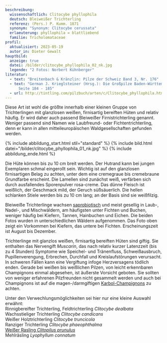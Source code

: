 ```yaml
---
beschreibung:
  wissenschaftlich: Clitocybe phyllophila
  deutsch: Bleiweißer Trichterling
  referenz: (Pers.) P. Kumm. 1871
  synonym: "Synonym: Clitocybe cerussata"
  erlaeuterung: phyllophila = blattliebend
  familie: Tricholomataceae
profil:
  aktualisiert: 2023-05-19
  autor_in: Dieter Gewalt
hauptbild:
  anzeige: true
  datei: /bilder/clitocybe_phyllophila_02_nk.jpg
  legende: "2 Fotos: Norbert Kühnberger"
literatur:
  - text: "Breitenbach & Kränzlin: Pilze der Schweiz Band 3, Nr. 176"
  - text: "German J. Krieglsteiner (Hrsg.): Die Großpilze Baden-Württembergs Band 3
      Seite 184 - 185"
  - url: http://tintling.com/pilzbuch/arten/c/Clitocybe_phyllophila.html
---
```

Diese Art ist wohl die größte innerhalb einer kleinen Gruppe von Trichterlingen mit glanzlosen weißen, firnisartig bereiften Hüten und relativ häufig. Er wird daher auch passend Bleiweißer Firnistrichterling genannt. Weniger passend sind Namen wie Laubfreund- oder Fichtentrichterling, denn er kann in allen mitteileuropäischen Waldgesellschaften gefunden werden.

{% include abbildung_start.html stil="standard" %}
{% include bild.html datei="/bilder/clitocybe_phyllophila_01_nk.jpg" %}
{% include abbildung_ende.html %}

Die Hüte können bis zu 10 cm breit werden. Der Hutrand kann bei jungen Exemplaren schmal eingerollt sein. Wichtig ist auf den glanzlosen firnisartigen Belag zu achten, unter dem eine cremegraue bis cremebraune Grundfarbe erscheint. Die Lamellen sind zunächst weiß, verfärben sich durch ausfallendes Sporenpulver rosa-creme. Das dünne Fleisch ist weißlich, der Geschmack mild, der Geruch süßsäuerlich. Die hellen schlanken Stiele werden bis zu 10 cm lang; an der Basis sind sie weißfilzig.

Bleiweiße Trichterlinge wachsen [saprobiotisch](saprobiotisch "Glossar") und meist gesellig in Laub-, Nadel-, und Mischwäldern, am häufigsten unter Fichten und Buchen, weniger häufig bei Kiefern, Tannen, Hainbuchen und Eichen. Die beiden Fotos wurden in unterschiedlichen Wäldern aufgenommen. Das Foto oben zeigt ein Vorkommen bei Kiefern, das untere bei Fichten. Erscheinungszeit ist August bis Dezember.

Trichterlinge mit glanzlos weißen, firnisartig bereiften Hüten sind giftig. Sie enthalten das Nervengift *Muscarin*, das nach relativ kurzer Latenzzeit (bis zu 4 Stunden) Symptome wie Speichel- und Tränenfluss, Schweißausbruch, Pupillenverengung, Erbrechen, Durchfall und Kreislaufstörungen verursacht. In schweren Fällen kann eine Vergiftung infoge Herzversagens tödlich enden. Gerade bei weißen bis weißlichen Pilzen, von leicht erkennbaren Champignons einmal abgesehen, ist äußerste Vorsicht geboten. Sie sollten von weniger erfahrenen Pilzfreunden nicht gesammelt werden und auch bei Champignons ist auf die magen-/darmgiftigen [Karbol-Champignons](/pilze/agaricus-xanthoderma-karbolchampignon) zu achten.

Unter den Verwechlungsmöglichkeiten sei hier nur eine kleine Auswahl erwähnt:\
Rinnigbereifter Trichterling, Feldtrichterling *Clitocybe dealbata*\
Wachsstieliger Trichterling *Clitocybe candicans*\
Weißer Holztrichterling *Clitocybe truncicola*\
Ranziger Trichterling *Clitocybe phaeophthalma*\
[Weißer Rasling *Clitopilus prunulus*](/pilze/clitopilus-prunulus-mehlräsling)\
Mehlräsling *Lyophyllum connatum*